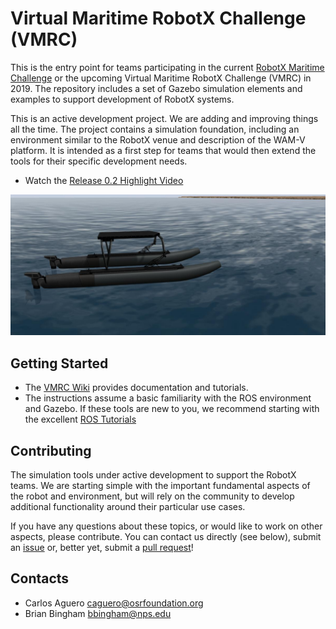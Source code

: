# Virtual Maritime RobotX Challenge (VMRC)

This is the entry point for teams participating in the current [RobotX Maritime Challenge](http://robotx.org/) or the upcoming Virtual Maritime RobotX Challenge (VMRC) in 2019.  The repository includes a set of Gazebo simulation elements and examples to support development of RobotX systems.

This is an active development project.  We are adding and improving things all the time.  The project contains a simulation foundation, including an environment similar to the RobotX venue and description of the WAM-V platform.  It is intended as a first step for teams that would then extend the tools for their specific development needs.

 * Watch the [Release 0.2 Highlight Video](https://youtu.be/QvottL9P75M)

![VMRC](images/vmrc.jpg)

## Getting Started

 * The [VMRC Wiki](https://bitbucket.org/osrf/vmrc/wiki) provides documentation and tutorials.
 * The instructions assume a basic familiarity with the ROS environment and Gazebo.  If these tools are new to you, we recommend starting with the excellent [ROS Tutorials](http://wiki.ros.org/ROS/Tutorials)

## Contributing

The simulation tools under active development to support the RobotX teams.  We are starting simple with the important fundamental aspects of the robot and environment, 
but will rely on the community to develop additional functionality around their particular use cases.

If you have any questions about these topics, or would like to work on other aspects, please contribute.  You can contact us directly (see below), submit an [issue](https://bitbucket.org/osrf/vmrc/issues) or, better yet, submit a [pull request](https://bitbucket.org/osrf/vmrc/pull-requests/)!

## Contacts

 * Carlos Aguero <caguero@osrfoundation.org>
 * Brian Bingham <bbingham@nps.edu>
